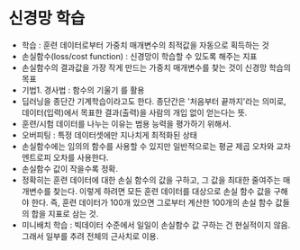 # 신경망 학습
- 학습 : 훈련 데이터로부터 가중치 매개변수의 최적값을 자동으로 획득하는 것
- 손실함수(loss/cost function) : 신경망이 학습할 수 있도록 해주는 지표
- 손실함수의 결과값을 가장 작게 만드는 가중치 매개변수를 찾는 것이 신경망 학습의 목표
- 기법1. 경사법 : 함수의 기울기 를 활용
- 딥러닝을 종단간 기계학습이라고도 한다. 종단간은 '처음부터 끝까지'라는 의미로, 데이터(입력)에서 목표한 결과(출력)을 사람의 개입 없이 얻는다는 뜻.
- 훈련/시험 데이터를 나누는 이유는 범용 능력을 평가하기 위해서.
- 오버피팅 : 특정 데이터셋에만 지나치게 최적화된 상태
- 손실함수에는 임의의 함수를 사용할 수 있지만 일반적으로는 평균 제곱 오차와 교차 엔트로피 오차를 사용한다.
- 손실함수 값이 작을수록 정확.
- 정확히는 훈련 데이터에 대한 손실 함수의 값을 구하고, 그 값을 최대한 줄여주는 매개변수를 찾는다. 이렇게 하려면 모든 훈련 데이터를 대상으로 손실 함수 값을 구해야 한다. 즉, 훈련 데이터가 100개 있으면 그로부터 계산한 100개의 손실 함수 값들의 합을 지표로 삼는 것.
- 미니배치 학습 : 빅데이터 수준에서 일일이 손실함수 값 구하는 건 현실적이지 않음. 그래서 일부를 추려 전체의 근사치로 이용.
